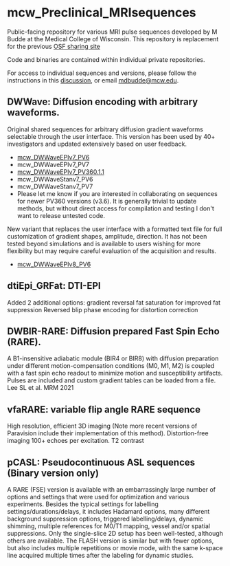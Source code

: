 # mcw_Preclinical_MRIsequences
Public-facing repository for various MRI pulse sequences developed by M Budde at the Medical College of Wisconsin. 
This repository is replacement for the previous [OSF sharing site](https://osf.io/ngu4a/)

Code and binaries are contained within individual private repositories.

For access to individual sequences and versions, please follow the instructions in this [discussion](https://github.com/mdbudde/mcw_Preclinical_MRIsequences/discussions/1), or email mdbudde@mcw.edu.


## DWWave: Diffusion encoding with arbitrary waveforms. 
Original shared sequences for arbitrary diffusion gradient waveforms selectable through the user interface. This version has been used by 40+ investigators and updated extensively based on user feedback.
- [mcw_DWWaveEPIv7_PV6](https://github.com/mdbudde/mcw_DWEpiWavev7_PV6) 
- mcw_DWWaveEPIv7_PV7
- [mcw_DWWaveEPIv7_PV360.1.1](https://github.com/mdbudde/mcw_DWEpiWavev7_PV360.1.1)
- mcw_DWWaveStanv7_PV6
- mcw_DWWaveStanv7_PV7
- Please let me know if you are interested in collaborating on sequences for newer PV360 versions (v3.6). It is generally trivial to update methods, but without direct access for compilation and testing I don't want to release untested code. 

New variant that replaces the user interface with a formatted text file for full customization of gradient shapes, amplitude, direction. It has not been tested beyond simulations and is available to users wishing for more flexibility but may require careful evaluation of the acquisition and results. 
- [mcw_DWWaveEPIv8_PV6](https://github.com/mdbudde/mcw_DWEpiWavev8)


## dtiEpi_GRFat: DTI-EPI 
Added 2 additional options:
gradient reversal fat saturation for improved fat suppression
Reversed blip phase encoding for distortion correction


## DWBIR-RARE: Diffusion prepared Fast Spin Echo (RARE). 
A B1-insensitive adiabatic module (BIR4 or BIR8) with diffusion preparation under different motion-compensation conditions (M0, M1, M2) is coupled with a fast spin echo readout to minimize motion and susceptibility artifacts. Pulses are included and custom gradient tables can be loaded from a file. Lee SL et al. MRM 2021


## vfaRARE: variable flip angle RARE sequence
High resolution, efficient 3D imaging (Note more recent versions of Paravision include their implementation of this method).
Distortion-free imaging
100+ echoes per excitation.
T2 contrast



## pCASL: Pseudocontinuous ASL sequences (Binary version only)
A RARE (FSE) version is available with an embarrassingly large number of options and settings that were used for optimization and various experiments. Besides the typical settings for labelling settings/durations/delays, it includes Hadamard options, many different background suppression options, triggered labelling/delays, dynamic shimming, multiple references for M0/T1 mapping, vessel and/or spatial suppressions. Only the single-slice 2D setup has been well-tested, although others are available.
The FLASH version is similar but with fewer options, but also includes multiple repetitions or movie mode, with the same k-space line acquired multiple times after the labeling for dynamic studies.
